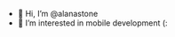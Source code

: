 - 👋 Hi, I’m @alanastone
- 👀 I’m interested in mobile development (:

<!---
alanastone/alanastone is a ✨ special ✨ repository because its `README.md` (this file) appears on your GitHub profile.
You can click the Preview link to take a look at your changes.
--->
